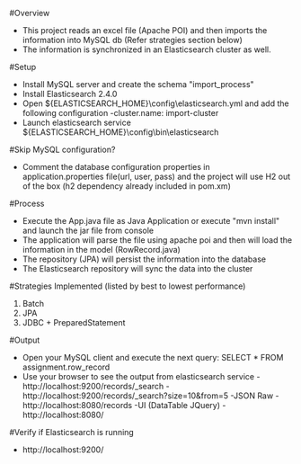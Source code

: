 #Overview
- This project reads an excel file (Apache POI) and then imports the information into MySQL db (Refer strategies section below)
- The information is synchronized in an Elasticsearch cluster as well.

#Setup
- Install MySQL server and create the schema "import_process"
- Install Elasticsearch 2.4.0
- Open ${ELASTICSEARCH_HOME}\config\elasticsearch.yml and add the following configuration
	-cluster.name: import-cluster
- Launch elasticsearch service ${ELASTICSEARCH_HOME}\config\bin\elasticsearch

#Skip MySQL configuration?
- Comment the database configuration properties in application.properties file(url, user, pass) and the project will use H2 out of the box (h2 dependency already included in pom.xm)


#Process
- Execute the App.java file as Java Application or execute "mvn install" and launch the jar file from console
- The application will parse the file using apache poi and then will load the information in the model (RowRecord.java)
- The repository (JPA) will persist the information into the database
- The Elasticsearch repository will sync the data into the cluster

#Strategies Implemented (listed by best to lowest performance)
1. Batch
2. JPA
3. JDBC + PreparedStatement

#Output
- Open your MySQL client and execute the next query: SELECT * FROM assignment.row_record
- Use your browser to see the output from elasticsearch service
	-http://localhost:9200/records/_search
 	-http://localhost:9200/records/_search?size=10&from=5
-JSON Raw
	-http://localhost:8080/records
-UI (DataTable JQuery)
	-http://localhost:8080/


#Verify if Elasticsearch is running
 - http://localhost:9200/
 